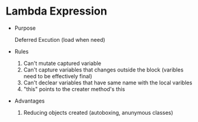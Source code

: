 # Lambda Expression
* Purpose
     
     Deferred Excution (load when need)
* Rules

    1. Can't mutate captured variable
    2. Can't capture variables that changes outside the block (varibles need to be effectively final)
    3. Can't declear variables that have same name with the local varibles
    4. "this" points to the creater method's this
    
* Advantages

    1. Reducing objects created (autoboxing, anunymous classes)

